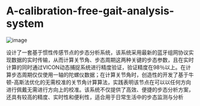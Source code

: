 # A-calibration-free-gait-analysis-system
![image](https://github.com/user-attachments/assets/fb7ae054-68f1-4408-aa6a-34d0d2a08ec0)

设计了一套基于惯性传感节点的步态分析系统，该系统采用最新的蓝牙组网协议实现数据的实时传输，从而计算关节角、步态周期这两种关键的步态参数，且在实时计算的同时通过VICON动态捕捉系统进行精度验证，验证精度在98％以上。在计算步态周期仅仅使用一轴的陀螺仪数据；在计算关节角时，创造性的开发了基于牛顿-高斯法优化的无需校准的关节角计算算法，实践表明该节点在可以以任何方向进行佩戴无需进行方向上的校准。该系统不仅提供了高效、便捷的步态分析方案，还具有较高的精度、实时性和便利性，适合用于日常生活中的步态监测与分析
